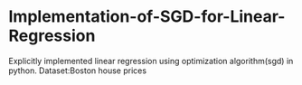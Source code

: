 # Implementation-of-SGD-for-Linear-Regression
Explicitly implemented linear regression using optimization algorithm(sgd) in python.
Dataset:Boston house prices

